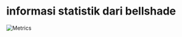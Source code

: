 # informasi statistik dari bellshade
![Metrics](https://metrics.lecoq.io/bellshade?template=classic&activity=1&achievements=1&activity.limit=5&activity.load=300&activity.days=40&activity.visibility=all&activity.timestamps=false&activity.skipped=.github&activity.filter=all&achievements.threshold=C&achievements.secrets=true&achievements.display=detailed&achievements.limit=0&config.timezone=Asia%2FJakarta)
